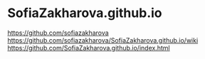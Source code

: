 # SofiaZakharova.github.io
https://github.com/sofiazakharova <br>
https://github.com/sofiazakharova/SofiaZakharova.github.io/wiki<br>
https://github.com/SofiaZakharova.github.io/index.html
